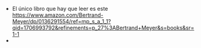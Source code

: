 - El único libro que hay que leer es este https://www.amazon.com/Bertrand-Meyer/dp/0136291554/ref=mp_s_a_1_1?qid=1706993792&refinements=p_27%3ABertrand+Meyer&s=books&sr=1-1
-